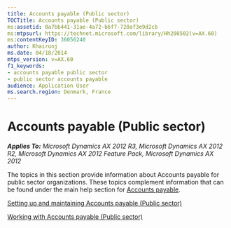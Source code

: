 ```yaml
---
title: Accounts payable (Public sector)
TOCTitle: Accounts payable (Public sector)
ms:assetid: 0a7bb441-31ae-4a72-b6f7-720af3e9d2cb
ms:mtpsurl: https://technet.microsoft.com/library/Hh208502(v=AX.60)
ms:contentKeyID: 36056240
author: Khairunj
ms.date: 04/18/2014
mtps_version: v=AX.60
f1_keywords:
- accounts payable public sector
- public sector accounts payable
audience: Application User
ms.search.region: Denmark, France
---
```


# Accounts payable (Public sector) 


_**Applies To:** Microsoft Dynamics AX 2012 R3, Microsoft Dynamics AX 2012 R2, Microsoft Dynamics AX 2012 Feature Pack, Microsoft Dynamics AX 2012_

The topics in this section provide information about Accounts payable for public sector organizations. These topics complement information that can be found under the main help section for [Accounts payable](accounts-payable.md).

[Setting up and maintaining Accounts payable (Public sector)](setting-up-and-maintaining-accounts-payable-public-sector.md)

[Working with Accounts payable (Public sector)](working-with-accounts-payable-public-sector.md)

  


